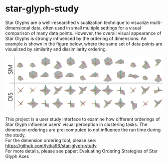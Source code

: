 # star-glyph-study

Star Glyphs are a well-researched visualization technique to visualize multi-dimensional data, often used in small multiple settings for a visual comparison of many data points. 
However, the overall visual appearance of Star Glyphs is strongly influenced by the ordering of dimensions. 
An example is shown in the figure below, where the same set of data points are visualized by similarity and dissimilarity ordering. 
<br/>
<br/>
![Comparitson of Similarity and Dissimilarity Reordering](sg_Comparison.png)
<br/>
<br/>
This project is a user study interface to examine how different orderings of Star Glyph influence users' visual perception in clustering tasks. The dimension orderings are pre-computed to not influence the run time during the study.
<br/>
For the dimension ordering tool, please see: https://github.com/lydia96/star-glyph-study
<br/>
For more details, please see paper: Evaluating Ordering Strategies of Star Glyph Axes

